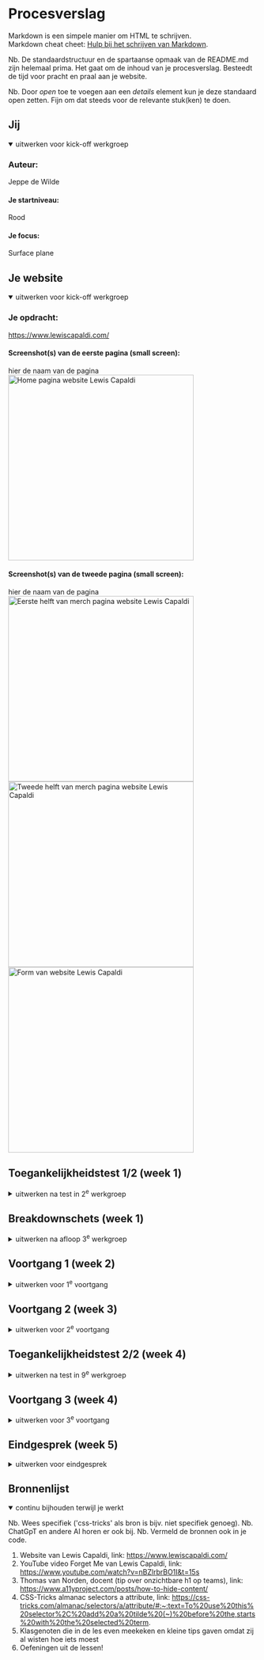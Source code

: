 # Procesverslag
Markdown is een simpele manier om HTML te schrijven.  
Markdown cheat cheet: [Hulp bij het schrijven van Markdown](https://github.com/adam-p/markdown-here/wiki/Markdown-Cheatsheet).

Nb. De standaardstructuur en de spartaanse opmaak van de README.md zijn helemaal prima. Het gaat om de inhoud van je procesverslag. Besteedt de tijd voor pracht en praal aan je website.

Nb. Door *open* toe te voegen aan een *details* element kun je deze standaard open zetten. Fijn om dat steeds voor de relevante stuk(ken) te doen.





## Jij

<details open>
  <summary>uitwerken voor kick-off werkgroep</summary>

  ### Auteur:
  Jeppe de Wilde

  #### Je startniveau:
  Rood

  #### Je focus:
  Surface plane
 
</details>





## Je website

<details open>
  <summary>uitwerken voor kick-off werkgroep</summary>

  ### Je opdracht:
  https://www.lewiscapaldi.com/

  #### Screenshot(s) van de eerste pagina (small screen): 
  hier de naam van de pagina  
  <img src="readme-images/lewishome.png" width="375px" alt="Home pagina website Lewis Capaldi">

  #### Screenshot(s) van de tweede pagina (small screen):
  hier de naam van de pagina  
  <img src="readme-images/lewismerch1.png" width="375px" alt="Eerste helft van merch pagina website Lewis Capaldi">
  <img src="readme-images/lewismerch2.png" width="375px" alt="Tweede helft van merch pagina website Lewis Capaldi">
  <img src="readme-images/lewisform.jpg" width="375px" alt="Form van website Lewis Capaldi">
 
</details>



## Toegankelijkheidstest 1/2 (week 1)

<details>
  <summary>uitwerken na test in 2<sup>e</sup> werkgroep</summary>

  Ingescande toegankelijkheidstest is te vinden bij toegankelijkheidstest 2/2.

  ### Bevindingen
  - Pagina's hebben geen unieke titels
  - Pagina's hebben geen heading elementen
  - Er is geen keyboard focus
  - Nav links op mobiele weergave zijn klein en verspreid, hierdoor zijn deze niet makkelijk aan te klikken
  - Links in de footer staan te dicht op op elkaar
  - Img elementen hebben geen alt
  - Geen a elementen voor links
  - Links zijn niet te herkennen als links
  - Er is geen skip link
  - Links die een nieuw tablad openen zonder dat dat van tevoren duidelijk is
  - Geen light/dark mode
  - Geen high-contrast mode
  - Animaties veranderen niet bij prefers-reduced-motion media query
  - Kleur contrast is niet goed genoeg bij normale tekst, icons en tekst die een afbeelding overlapt
  - geen custom ::selection colors

</details>



## Breakdownschets (week 1)

<details>
  <summary>uitwerken na afloop 3<sup>e</sup> werkgroep</summary>

  ### de hele pagina: 
  <img src="/readme-images/breakdownschets.png" width="375px" alt="breakdown van beide pagina's">

  ### dynamisch deel (bijv menu): 
  <img src="readme-images/breakdownschets_menu.png" width="375px" alt="breakdown van menu">

</details>





## Voortgang 1 (week 2)

<details>
  <summary>uitwerken voor 1<sup>e</sup> voortgang</summary>

  ### Stand van zaken
  eigenlijk gaat het over het algemeen best goed. Ik begrijp alle oefeningen en kom hier goed doorheen.
  we zijn natuurlijk nog niet echt begonnen met de website, op de eerste html na, dus over die voortgang valt nog niet heel veel te zeggen.


  ### Agenda voor meeting

  | Sabrina        | Rafi               | Jeppe        | 
  | ---            | ---                | ---          | 
  | Q's eigen code | copyright/bronnen? | achtergronden|        


  ### Verslag van meeting

  - taal bovenin html veranderen
  - title veranderen
  - elke a in de nav een li eromheen
  - tip over de achtergrond: dowloaden vanuit inspector en in de html of css zetten (kan beide)

</details>





## Voortgang 2 (week 3)

<details>
  <summary>uitwerken voor 2<sup>e</sup> voortgang</summary>

  ### Stand van zaken
  Ik begon hier goed op gang te komen en mijn website maakte aardig vaart. Het grootste deel stond hier eigenlijk al. Wat ik nog moet doen zijn eigenlijk alleen 
  de surface plane, zoals animaties, en vette dingen, zoals een werkende dropdown selector en een verborgen zoekbalk. Wat ik tot nu toe het lastigst vond waren de foto's als 
  achtergrond op de homepagina. Het was even flink aanklooien en vanalles proberen tot die netjes stonden en op de achtergrond scrollbaar waren. Ook heb ik nog best lopen       
  priegelen met het positioneren van de nav elementen, maar uiteindelijk is dit wel gelukt.


  ### Agenda voor meeting

  | Sabrina        | Ravi            | Jeppe                                 | 
  | ---            | ---             | ---                                   | 
  | Q's eigen code | Q's eigen code  | Nav links waar geen pagina van is?    | 
  | -              | -               | Mag 2 styles pagina's?                | 

  ### Verslag van meeting

  - alle linkjes naar je 2e pagina laten gaan
  - merch pagina section article ipv div section
  - 2 styles pagina's is prima voor mij


</details>



## Toegankelijkheidstest 2/2 (week 4)

<details>
  <summary>uitwerken na test in 9<sup>e</sup> werkgroep</summary>

  <img src="readme-images/testp1.jpg" width="375px" alt="toegankelijkheidstest pagina 1">
  <img src="readme-images/testp2.jpg" width="375px" alt="toegankelijkheidstest pagina 2">
  <img src="readme-images/testp3.jpg" width="375px" alt="toegankelijkheidstest pagina 3">
  <img src="readme-images/testp4.jpg" width="375px" alt="toegankelijkheidstest pagina 4">
  <img src="readme-images/testp5.jpg" width="375px" alt="toegankelijkheidstest pagina 5">

  ### Bevindingen
  Verbeteringen
  - Elke pagina heeft nu een unieke titel (verbetering)
  - Focus is nu wel zichtbaar bij tab (verbetering)
  - Navigatie op mobiel was lastig omdat de nav elementen op het home scherm te klein waren, dat is nu niet meer (verbetering)
  - Er waren geen headings om nieuwe content te introduceren, die zijn er nu wel (verbetering)
  - Images hadden geen alt tekst, nu wel (verbetering)
  - Er wordt nu a gebruikt voor links (verbetering)
  - Links zijn te herkennen als links (verbetering)
  - Niet meer naar een ander tablad zonder dat dat van tevoren duidelijk is (verbetering)
  - Slechte contrast in kleur is op alle vlakken verbeterd (verbetering)

  Verbeterpunten
  - De headings op de home pagina gaan met screenreader niet op volgorde van boven naar beneden (verbeterpunt)
  - Er is nog geen skip link (verbeterpunt)
  - Er is nog geen light/dark mode of high contrast mode supported (verberpunt)
  - Animaties luisteren niet naar prefers-reduced-motion media query (verbeterpunt)

</details>




## Voortgang 3 (week 4)

<details>
  <summary>uitwerken voor 3<sup>e</sup> voortgang</summary>

  ### Stand van zaken
  Ik had hier wel wat verder gepriegeld aan de site en had onder andere gewerkt aan een zoekbalk die verschijnt nadat er op het icoontje van een vergrootglas
  wordt geklikt. Ik vond dit lastiger dan verwacht, maar uiteindelijk was de code ook juist wel weer heel logisch. Ik heb dit gedaan met javascript. Er waren nog wel wat dingen 
  waar ik tegenaan liep. Ik kreeg het namelijk niet voor elkaar om de zoekbalk over de rest van de header heen te krijgen, terwijl ik wel de order had veranderd.
  

  ### Agenda voor meeting
  samen met je groepje opstellen

  | Sabrina        | Ravi            | Jeppe                                                | 
  | ---            | ---             | ---                                                  | 
  | Q's eigen code | Q's eigen code  | Zoekbalk wil niet over de rest van de header heen    | 
  | -              | -               | Footer op de home pagina blijft niet staan           | 


  ### Verslag van meeting
  
  - Ik ben geholpen met het oplossen van de problemen met de zoekbalk en de footer door de studentassistente.

</details>





## Eindgesprek (week 5)

<details>
  <summary>uitwerken voor eindgesprek</summary>

  ### Je uitkomst - karakteristiek screenshots:
  <img src="readme-images/def_lewishome.png" width="375px" alt="uitomst opdracht, home">
  <img src="readme-images/def_lewismerch.png" width="375px" alt="uitomst opdracht, merch">
  <img src="readme-images/def_lewisform.png" width="375px" alt="uitomst opdracht, form">


  ### Dit ging goed/Heb ik geleerd: 
  
  Ik ben erg trots op het dropdown menu dat ik heb gemaakt met de verschillende valuta, en dat deze valuta bij de webshopitems ook echt       reageren en aanpassen als er iets wordt gekozen in de dropdown.
  <img src="readme-images/top_dropdown.png" width="375px" alt="top dropdown">

  Het hamburger menu op de merch pagina vind ik ook heel gaaf, het was uiteindelijk minder lastig dan ik dacht!
  <img src="readme-images/top_hamburgermenu.png" width="375px" alt="top hamburger menu">

  De video op mijn home pagina, die pas verschijnt als er op "watch video" wordt geklikt vind ik ook heel gaaf. Dit ging ook best makkelijk. Het bestand was eerst wel veel te groot (schermopname, mp4) dus ik heb geprobeerd de video te embedden vanuit youtube. Op een of andere manier bleef de video foutmeldingen geven dus toen heb ik het mp4 bestand gecomprimeert tot het klein genoeg was. Dit heeft helaas wel de kwaliteit flink verminderd.
  <img src="readme-images/top_hiddenvideo.png" width="375px" alt="top hidden video">


  ### Dit was lastig/Is niet gelukt:

  Na het eerste eindgesprek kreeg ik de feedback om de verschijnende zoekbalk niet met javascript te doen, maar met een label en een focusstate. Ik ben hier een flinke tijd mee bezig geweest en het verschijnen van de zoekbalk lukte wel, maar het verschijnen van de zoekbalk bleef de overige content in de header verschuiven, wat ik ook probeerde. Dit is dus helaas niet gegaan zoals ik wilde. Ik heb de zoekbalk toen terugveranderd naar de oorspronkelijke zoekbalk met javascript code.

  <img src="readme-images/htmlzoekbalk.png" width="375px" alt="bummer html zoekbalk">
  <img src="readme-images/csszoekbalk.png" width="375px" alt="bummer css zoekbalk">
  <img src="readme-images/beforeclickzoekbalk.png" width="375px" alt="bummer zoekbalk voor klikken op zoek-icoon">
  <img src="readme-images/afterclickzoekbalk.png" width="375px" alt="bummer zoekbalk na klikken op zoek-icoon">
  <img src="readme-images/overflowzoekbalk.png" width="375px" alt="bummer overflow na verschijnen zoekbalk">

</details>


## Bronnenlijst

<details open>
  <summary>continu bijhouden terwijl je werkt</summary>

  Nb. Wees specifiek ('css-tricks' als bron is bijv. niet specifiek genoeg). 
  Nb. ChatGpT en andere AI horen er ook bij.
  Nb. Vermeld de bronnen ook in je code.

  1. Website van Lewis Capaldi, link: https://www.lewiscapaldi.com/
  2. YouTube video Forget Me van Lewis Capaldi, link: https://www.youtube.com/watch?v=nBZlrbrBO1I&t=15s  
  2. Thomas van Norden, docent (tip over onzichtbare h1 op teams), link: https://www.a11yproject.com/posts/how-to-hide-content/ 
  3. CSS-Tricks almanac selectors a attribute, link: https://css-tricks.com/almanac/selectors/a/attribute/#:~:text=To%20use%20this%20selector%2C%20add%20a%20tilde%20(~)%20before%20the,starts%20with%20the%20selected%20term. 
  4. Klasgenoten die in de les even meekeken en kleine tips gaven omdat zij al wisten hoe iets moest
  5. Oefeningen uit de lessen!

</details>